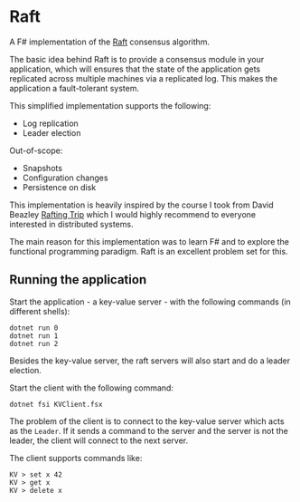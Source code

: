 # Raft

A F# implementation of the [Raft](https://raft.github.io/raft.pdf)
consensus algorithm.

The basic idea behind Raft is to provide a consensus module in your
application, which will ensures that the state of the application
gets replicated across multiple machines via a replicated log.
This makes the application a fault-tolerant system.

This simplified implementation supports the following:

- Log replication
- Leader election

Out-of-scope:

- Snapshots
- Configuration changes
- Persistence on disk

This implementation is heavily inspired by the course I took from
David Beazley [Rafting Trip](https://www.dabeaz.com/raft.html) which I would
highly recommend to everyone interested in distributed systems.

The main reason for this implementation was to learn F# and to explore
the functional programming paradigm. Raft is an excellent problem
set for this. 

## Running the application

Start the application - a key-value server - with the following commands
(in different shells):

```shell
dotnet run 0
dotnet run 1
dotnet run 2
```

Besides the key-value server, the raft servers will also start and do
a leader election.

Start the client with the following command:

```shell
dotnet fsi KVClient.fsx
```

The problem of the client is to connect to the key-value server
which acts as the `Leader`. If it sends a command to the server
and the server is not the leader, the client will connect to the
next server.

The client supports commands like:

``` shell
KV > set x 42
KV > get x
KV > delete x
```
